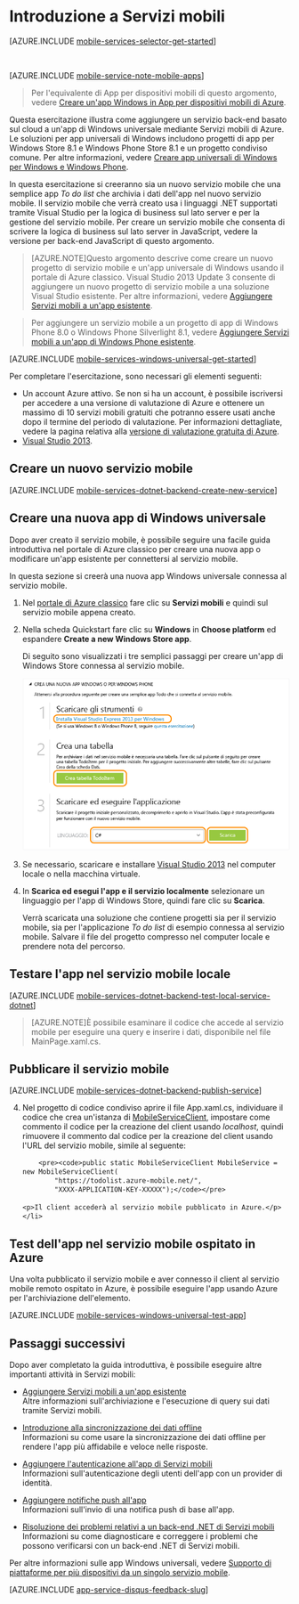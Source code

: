 <properties
	pageTitle="Introduzione a servizi mobili per app universali di Windows | Microsoft Azure"
	description="Seguire questa esercitazione per iniziare a usare Servizi mobili di Azure per lo sviluppo di app universali di Windows in C#."
	services="mobile-services"
	documentationCenter="windows"
	authors="ggailey777"
	manager="erikre"
	editor=""/>

<tags
	ms.service="mobile-services"
	ms.workload="mobile"
	ms.tgt_pltfrm="mobile-windows"
	ms.devlang="dotnet"
	ms.topic="hero-article"
	ms.date="05/11/2016"
	ms.author="glenga"/>


# <a name="getting-started"> </a>Introduzione a Servizi mobili

[AZURE.INCLUDE [mobile-services-selector-get-started](../../includes/mobile-services-selector-get-started.md)]

&nbsp;

[AZURE.INCLUDE [mobile-service-note-mobile-apps](../../includes/mobile-services-note-mobile-apps.md)]
> Per l'equivalente di App per dispositivi mobili di questo argomento, vedere [Creare un'app Windows in App per dispositivi mobili di Azure](../app-service-mobile/app-service-mobile-windows-store-dotnet-get-started.md).

Questa esercitazione illustra come aggiungere un servizio back-end basato sul cloud a un'app di Windows universale mediante Servizi mobili di Azure. Le soluzioni per app universali di Windows includono progetti di app per Windows Store 8.1 e Windows Phone Store 8.1 e un progetto condiviso comune. Per altre informazioni, vedere [Creare app universali di Windows per Windows e Windows Phone](http://msdn.microsoft.com/library/windows/apps/xaml/dn609832.aspx).

In questa esercitazione si creeranno sia un nuovo servizio mobile che una semplice app *To do list* che archivia i dati dell'app nel nuovo servizio mobile. Il servizio mobile che verrà creato usa i linguaggi .NET supportati tramite Visual Studio per la logica di business sul lato server e per la gestione del servizio mobile. Per creare un servizio mobile che consenta di scrivere la logica di business sul lato server in JavaScript, vedere la versione per back-end JavaScript di questo argomento.

>[AZURE.NOTE]Questo argomento descrive come creare un nuovo progetto di servizio mobile e un'app universale di Windows usando il portale di Azure classico. Visual Studio 2013 Update 3 consente di aggiungere un nuovo progetto di servizio mobile a una soluzione Visual Studio esistente. Per altre informazioni, vedere [Aggiungere Servizi mobili a un'app esistente](mobile-services-dotnet-backend-windows-universal-dotnet-get-started-data.md).

>Per aggiungere un servizio mobile a un progetto di app di Windows Phone 8.0 o Windows Phone Silverlight 8.1, vedere [Aggiungere Servizi mobili a un'app di Windows Phone esistente](mobile-services-windows-phone-get-started-data.md).

[AZURE.INCLUDE [mobile-services-windows-universal-get-started](../../includes/mobile-services-windows-universal-get-started.md)]

Per completare l'esercitazione, sono necessari gli elementi seguenti:

* Un account Azure attivo. Se non si ha un account, è possibile iscriversi per accedere a una versione di valutazione di Azure e ottenere un massimo di 10 servizi mobili gratuiti che potranno essere usati anche dopo il termine del periodo di valutazione. Per informazioni dettagliate, vedere la pagina relativa alla [versione di valutazione gratuita di Azure](https://azure.microsoft.com/pricing/free-trial/?WT.mc_id=A0E0E5C02&amp;returnurl=http%3A%2F%2Fazure.microsoft.com%2Fit-IT%2Fdocumentation%2Farticles%2Fmobile-services-dotnet-backend-windows-store-dotnet-get-started%2F).
* [Visual Studio 2013].

## Creare un nuovo servizio mobile

[AZURE.INCLUDE [mobile-services-dotnet-backend-create-new-service](../../includes/mobile-services-dotnet-backend-create-new-service.md)]

## Creare una nuova app di Windows universale

Dopo aver creato il servizio mobile, è possibile seguire una facile guida introduttiva nel portale di Azure classico per creare una nuova app o modificare un'app esistente per connettersi al servizio mobile.

In questa sezione si creerà una nuova app Windows universale connessa al servizio mobile.

1. Nel [portale di Azure classico] fare clic su **Servizi mobili** e quindi sul servizio mobile appena creato.

2. Nella scheda Quickstart fare clic su **Windows** in **Choose platform** ed espandere **Create a new Windows Store app**.

   	Di seguito sono visualizzati i tre semplici passaggi per creare un'app di Windows Store connessa al servizio mobile.

  	![Passaggi della guida introduttiva a Servizi mobili](./media/mobile-services-dotnet-backend-windows-store-dotnet-get-started/mobile-quickstart-steps.png)

3. Se necessario, scaricare e installare [Visual Studio 2013] nel computer locale o nella macchina virtuale.

4. In **Scarica ed esegui l'app e il servizio localmente** selezionare un linguaggio per l'app di Windows Store, quindi fare clic su **Scarica**.

  	Verrà scaricata una soluzione che contiene progetti sia per il servizio mobile, sia per l'applicazione _To do list_ di esempio connessa al servizio mobile. Salvare il file del progetto compresso nel computer locale e prendere nota del percorso.

## Testare l'app nel servizio mobile locale

[AZURE.INCLUDE [mobile-services-dotnet-backend-test-local-service-dotnet](../../includes/mobile-services-dotnet-backend-test-local-service-dotnet.md)]

>[AZURE.NOTE]È possibile esaminare il codice che accede al servizio mobile per eseguire una query e inserire i dati, disponibile nel file MainPage.xaml.cs.


## Pubblicare il servizio mobile

[AZURE.INCLUDE [mobile-services-dotnet-backend-publish-service](../../includes/mobile-services-dotnet-backend-publish-service.md)]


<ol start="4">
<li><p>Nel progetto di codice condiviso aprire il file App.xaml.cs, individuare il codice che crea un'istanza di <a href="http://msdn.microsoft.com/library/Windowsazure/microsoft.windowsazure.mobileservices.mobileserviceclient.aspx" target="_blank">MobileServiceClient</a>, impostare come commento il codice per la creazione del client usando <em>localhost</em>, quindi rimuovere il commento dal codice per la creazione del client usando l'URL del servizio mobile, simile al seguente:</p>

        <pre><code>public static MobileServiceClient MobileService = new MobileServiceClient(
            "https://todolist.azure-mobile.net/",
            "XXXX-APPLICATION-KEY-XXXXX");</code></pre>

	<p>Il client accederà al servizio mobile pubblicato in Azure.</p></li>
</ol>

## Test dell'app nel servizio mobile ospitato in Azure

Una volta pubblicato il servizio mobile e aver connesso il client al servizio mobile remoto ospitato in Azure, è possibile eseguire l'app usando Azure per l'archiviazione dell'elemento.

[AZURE.INCLUDE [mobile-services-windows-universal-test-app](../../includes/mobile-services-windows-universal-test-app.md)]


## Passaggi successivi
Dopo aver completato la guida introduttiva, è possibile eseguire altre importanti attività in Servizi mobili:

* [Aggiungere Servizi mobili a un'app esistente][Get started with data] <br/>Altre informazioni sull'archiviazione e l'esecuzione di query sui dati tramite Servizi mobili.

* [Introduzione alla sincronizzazione dei dati offline] <br/>Informazioni su come usare la sincronizzazione dei dati offline per rendere l'app più affidabile e veloce nelle risposte.

* [Aggiungere l'autenticazione all'app di Servizi mobili][Get started with authentication] <br/>Informazioni sull'autenticazione degli utenti dell'app con un provider di identità.

* [Aggiungere notifiche push all'app][Get started with push notifications] <br/>Informazioni sull'invio di una notifica push di base all'app.

* [Risoluzione dei problemi relativi a un back-end .NET di Servizi mobili] <br/> Informazioni su come diagnosticare e correggere i problemi che possono verificarsi con un back-end .NET di Servizi mobili.

Per altre informazioni sulle app Windows universali, vedere [Supporto di piattaforme per più dispositivi da un singolo servizio mobile](mobile-services-how-to-use-multiple-clients-single-service.md#shared-vs).

[AZURE.INCLUDE [app-service-disqus-feedback-slug](../../includes/app-service-disqus-feedback-slug.md)]

<!-- Anchors. -->

<!-- Images. -->



<!-- URLs. -->
[Visual Studio 2013]: https://go.microsoft.com/fwLink/p/?LinkID=257546
[Get started with data]: mobile-services-dotnet-backend-windows-universal-dotnet-get-started-data.md
[Introduzione alla sincronizzazione dei dati offline]: mobile-services-windows-store-dotnet-get-started-offline-data.md
[Get started with authentication]: mobile-services-dotnet-backend-windows-universal-dotnet-get-started-users.md
[Get started with push notifications]: mobile-services-dotnet-backend-windows-universal-dotnet-get-started-push.md
[Visual Studio Professional 2013]: https://go.microsoft.com/fwLink/p/?LinkID=257546
[Mobile Services SDK]: http://go.microsoft.com/fwlink/?LinkId=257545
[JavaScript and HTML]: mobile-services-win8-javascript/
[portale di Azure classico]: https://manage.windowsazure.com/
[Risoluzione dei problemi relativi a un back-end .NET di Servizi mobili]: mobile-services-dotnet-backend-how-to-troubleshoot.md

<!---HONumber=AcomDC_0518_2016-->